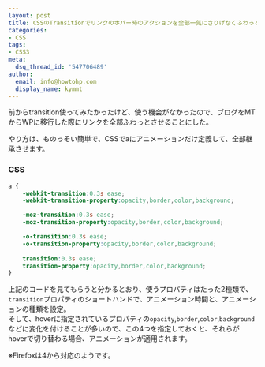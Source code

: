 ```yaml
---
layout: post
title: CSSのTransitionでリンクのホバー時のアクションを全部一気にさりげなくふわっとさせる方法
categories:
- CSS
tags:
- CSS3
meta:
  dsq_thread_id: '547706489'
author:
  email: info@howtohp.com 
  display_name: kymmt
---
```

前からtransition使ってみたかったけど、使う機会がなかったので、ブログをMTからWPに移行した際にリンクを全部ふわっとさせることにした。

やり方は、ものっそい簡単で、CSSでaにアニメーションだけ定義して、全部継承させます。

### CSS

~~~ css
a {
	-webkit-transition:0.3s ease;
	-webkit-transition-property:opacity,border,color,background;

	-moz-transition:0.3s ease;
	-moz-transition-property:opacity,border,color,background;

	-o-transition:0.3s ease;
	-o-transition-property:opacity,border,color,background;
	
	transition:0.3s ease;
	transition-property:opacity,border,color,background;
}
~~~

上記のコードを見てもらうと分かるとおり、使うプロパティはたった2種類で、`transition`プロパティのショートハンドで、アニメーション時間と、アニメーションの種類を設定。  
そして、hoverに指定されているプロパティの`opacity`,`border`,`color`,`background`などに変化を付けることが多いので、この4つを指定しておくと、それらがhoverで切り替わる場合、アニメーションが適用されます。

※Firefoxは4から対応のようです。
